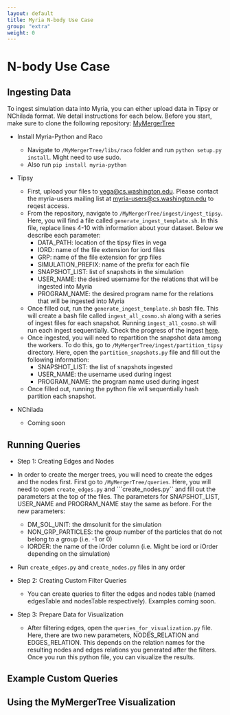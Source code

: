 ```yaml
---
layout: default
title: Myria N-body Use Case
group: "extra"
weight: 0
---
```


# N-body Use Case

## Ingesting Data
To ingest simulation data into Myria, you can either upload data in Tipsy or NChilada format. We detail instructions for each below. Before you start, make sure to clone the following repository: [MyMergerTree](https://github.com/uwdb/MyMergerTree)

* Install Myria-Python and Raco
	* Navigate to ```/MyMergerTree/libs/raco``` folder and run ```python setup.py install```. Might need to use sudo.
	* Also run ```pip install myria-python```

* Tipsy
	* First, upload your files to vega@cs.washington.edu. Please contact the myria-users mailing list at myria-users@cs.washington.edu to reqest access. 
	* From the repository, navigate to ```/MyMergerTree/ingest/ingest_tipsy```. Here, you will find a file called ```generate_ingest_template.sh```. In this file, replace lines 4-10 with information about your dataset. Below we describe each parameter:
		- DATA_PATH: location of the tipsy files in vega
		- IORD: name of the file extension for iord files
		- GRP: name of the file extension for grp files
		- SIMULATION_PREFIX: name of the prefix for each file
		- SNAPSHOT_LIST: list of snapshots in the simulation
		- USER_NAME: the desired username for the relations that will be ingested into Myria
		- PROGRAM_NAME: the desired program name for the relations that will be ingested into Myria
	* Once filled out, run the ```generate_ingest_template.sh``` bash file. This will create a bash file called ```ingest_all_cosmo.sh``` along with a series of ingest files for each snapshot. Running ```ingest_all_cosmo.sh``` will run each ingest sequentially. Check the progress of the ingest [here](https://myria-web.appspot.com/queries).
	* Once ingested, you will need to repartition the snapshot data among the workers. To do this, go to ```/MyMergerTree/ingest/partition_tipsy``` directory. Here, open the ```partition_snapshots.py``` file and fill out the following information:
		- SNAPSHOT_LIST: the list of snapshots ingested
		- USER_NAME: the username used during ingest
		- PROGRAM_NAME: the program name used during ingest
	* Once filled out, running the python file will sequentially hash partition each snapshot.

* NChilada
	* Coming soon

## Running Queries
* Step 1: Creating Edges and Nodes
 * In order to create the merger trees, you will need to create the edges and the nodes first. First go to ```/MyMergerTree/queries```. Here, you will need to open ```create_edges.py``` and ```create_nodes.py`` and fill out the parameters at the top of the files. The parameters for SNAPSHOT\_LIST, USER\_NAME and PROGRAM\_NAME stay the same as before. For the new parameters:
	- DM\_SOL\_UNIT: the dmsolunit for the simulation
	- NON\_GRP\_PARTICLES: the group number of the particles that do not belong to a group (i.e. -1 or 0)
	- IORDER: the name of the iOrder column (i.e. Might be iord or iOrder depending on the simulation)
  * Run ```create_edges.py``` and ```create_nodes.py``` files in any order
* Step 2: Creating Custom Filter Queries
  * You can create queries to filter the edges and nodes table (named edgesTable and nodesTable respectively). Examples coming soon.

* Step 3: Prepare Data for Visualization
  * After filtering edges, open the ```queries_for_visualization.py``` file. Here, there are two new parameters, NODES\_RELATION and EDGES\_RELATION. This depends on the relation names for the resulting nodes and edges relations you generated after the filters. Once you run this python file, you can visualize the results.

## Example Custom Queries

## Using the MyMergerTree Visualization